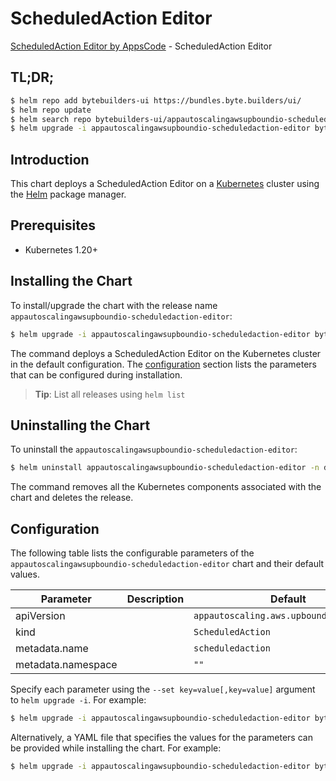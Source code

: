 # ScheduledAction Editor

[ScheduledAction Editor by AppsCode](https://byte.builders) - ScheduledAction Editor

## TL;DR;

```bash
$ helm repo add bytebuilders-ui https://bundles.byte.builders/ui/
$ helm repo update
$ helm search repo bytebuilders-ui/appautoscalingawsupboundio-scheduledaction-editor --version=v0.4.18
$ helm upgrade -i appautoscalingawsupboundio-scheduledaction-editor bytebuilders-ui/appautoscalingawsupboundio-scheduledaction-editor -n default --create-namespace --version=v0.4.18
```

## Introduction

This chart deploys a ScheduledAction Editor on a [Kubernetes](http://kubernetes.io) cluster using the [Helm](https://helm.sh) package manager.

## Prerequisites

- Kubernetes 1.20+

## Installing the Chart

To install/upgrade the chart with the release name `appautoscalingawsupboundio-scheduledaction-editor`:

```bash
$ helm upgrade -i appautoscalingawsupboundio-scheduledaction-editor bytebuilders-ui/appautoscalingawsupboundio-scheduledaction-editor -n default --create-namespace --version=v0.4.18
```

The command deploys a ScheduledAction Editor on the Kubernetes cluster in the default configuration. The [configuration](#configuration) section lists the parameters that can be configured during installation.

> **Tip**: List all releases using `helm list`

## Uninstalling the Chart

To uninstall the `appautoscalingawsupboundio-scheduledaction-editor`:

```bash
$ helm uninstall appautoscalingawsupboundio-scheduledaction-editor -n default
```

The command removes all the Kubernetes components associated with the chart and deletes the release.

## Configuration

The following table lists the configurable parameters of the `appautoscalingawsupboundio-scheduledaction-editor` chart and their default values.

|     Parameter      | Description |                      Default                       |
|--------------------|-------------|----------------------------------------------------|
| apiVersion         |             | <code>appautoscaling.aws.upbound.io/v1beta1</code> |
| kind               |             | <code>ScheduledAction</code>                       |
| metadata.name      |             | <code>scheduledaction</code>                       |
| metadata.namespace |             | <code>""</code>                                    |


Specify each parameter using the `--set key=value[,key=value]` argument to `helm upgrade -i`. For example:

```bash
$ helm upgrade -i appautoscalingawsupboundio-scheduledaction-editor bytebuilders-ui/appautoscalingawsupboundio-scheduledaction-editor -n default --create-namespace --version=v0.4.18 --set apiVersion=appautoscaling.aws.upbound.io/v1beta1
```

Alternatively, a YAML file that specifies the values for the parameters can be provided while
installing the chart. For example:

```bash
$ helm upgrade -i appautoscalingawsupboundio-scheduledaction-editor bytebuilders-ui/appautoscalingawsupboundio-scheduledaction-editor -n default --create-namespace --version=v0.4.18 --values values.yaml
```
